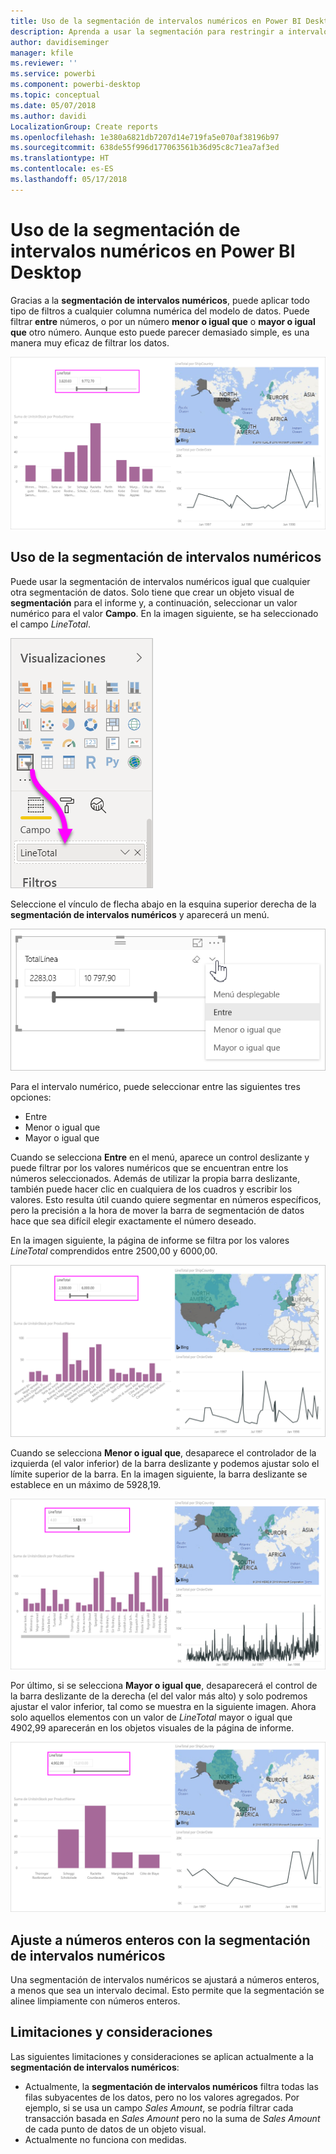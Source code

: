 ```yaml
---
title: Uso de la segmentación de intervalos numéricos en Power BI Desktop
description: Aprenda a usar la segmentación para restringir a intervalos numéricos en Power BI Desktop
author: davidiseminger
manager: kfile
ms.reviewer: ''
ms.service: powerbi
ms.component: powerbi-desktop
ms.topic: conceptual
ms.date: 05/07/2018
ms.author: davidi
LocalizationGroup: Create reports
ms.openlocfilehash: 1e380a6821db7207d14e719fa5e070af38196b97
ms.sourcegitcommit: 638de55f996d177063561b36d95c8c71ea7af3ed
ms.translationtype: HT
ms.contentlocale: es-ES
ms.lasthandoff: 05/17/2018
---
```

# <a name="use-the-numeric-range-slicer-in-power-bi-desktop"></a>Uso de la segmentación de intervalos numéricos en Power BI Desktop
Gracias a la **segmentación de intervalos numéricos**, puede aplicar todo tipo de filtros a cualquier columna numérica del modelo de datos. Puede filtrar **entre** números, o por un número **menor o igual que** o **mayor o igual que** otro número. Aunque esto puede parecer demasiado simple, es una manera muy eficaz de filtrar los datos.

![Objeto visual con segmentación de intervalos numéricos](media/desktop-slicer-numeric-range/desktop-slicer-numeric-range-0.png)

## <a name="using-the-numeric-range-slicer"></a>Uso de la segmentación de intervalos numéricos
Puede usar la segmentación de intervalos numéricos igual que cualquier otra segmentación de datos. Solo tiene que crear un objeto visual de **segmentación** para el informe y, a continuación, seleccionar un valor numérico para el valor **Campo**. En la imagen siguiente, se ha seleccionado el campo *LineTotal*.

![Crear una segmentación de intervalos numéricos](media/desktop-slicer-numeric-range/desktop-slicer-numeric-range-1-create.png)

Seleccione el vínculo de flecha abajo en la esquina superior derecha de la **segmentación de intervalos numéricos** y aparecerá un menú.

![Menú de segmentación de intervalos numéricos](media/desktop-slicer-numeric-range/desktop-slicer-numeric-range-2-between.png)

Para el intervalo numérico, puede seleccionar entre las siguientes tres opciones:

* Entre
* Menor o igual que
* Mayor o igual que

Cuando se selecciona **Entre** en el menú, aparece un control deslizante y puede filtrar por los valores numéricos que se encuentran entre los números seleccionados. Además de utilizar la propia barra deslizante, también puede hacer clic en cualquiera de los cuadros y escribir los valores. Esto resulta útil cuando quiere segmentar en números específicos, pero la precisión a la hora de mover la barra de segmentación de datos hace que sea difícil elegir exactamente el número deseado.

En la imagen siguiente, la página de informe se filtra por los valores *LineTotal* comprendidos entre 2500,00 y 6000,00.

![Segmentación de intervalos numéricos con la opción Entre](media/desktop-slicer-numeric-range/desktop-slicer-numeric-range-3-between-range.png)

Cuando se selecciona **Menor o igual que**, desaparece el controlador de la izquierda (el valor inferior) de la barra deslizante y podemos ajustar solo el límite superior de la barra. En la imagen siguiente, la barra deslizante se establece en un máximo de 5928,19.

![Segmentación de intervalos numéricos con la opción Menor que](media/desktop-slicer-numeric-range/desktop-slicer-numeric-range-4-less-than.png)

Por último, si se selecciona **Mayor o igual que**, desaparecerá el control de la barra deslizante de la derecha (el del valor más alto) y solo podremos ajustar el valor inferior, tal como se muestra en la siguiente imagen. Ahora solo aquellos elementos con un valor de *LineTotal* mayor o igual que 4902,99 aparecerán en los objetos visuales de la página de informe.

![Segmentación de intervalos numéricos con la opción Mayor que](media/desktop-slicer-numeric-range/desktop-slicer-numeric-range-5-greater-than.png)

## <a name="snap-to-whole-numbers-with-the-numeric-range-slicer"></a>Ajuste a números enteros con la segmentación de intervalos numéricos

Una segmentación de intervalos numéricos se ajustará a números enteros, a menos que sea un intervalo decimal. Esto permite que la segmentación se alinee limpiamente con números enteros. 


## <a name="limitations-and-considerations"></a>Limitaciones y consideraciones
Las siguientes limitaciones y consideraciones se aplican actualmente a la **segmentación de intervalos numéricos**:

* Actualmente, la **segmentación de intervalos numéricos** filtra todas las filas subyacentes de los datos, pero no los valores agregados. Por ejemplo, si se usa un campo *Sales Amount*, se podría filtrar cada transacción basada en *Sales Amount* pero no la suma de *Sales Amount* de cada punto de datos de un objeto visual.
* Actualmente no funciona con medidas.
